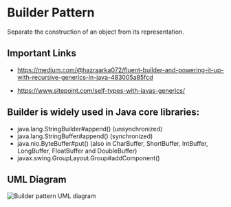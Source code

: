 # Builder Pattern

Separate the construction of an object from its representation.

## Important Links
- https://medium.com/@hazraarka072/fluent-builder-and-powering-it-up-with-recursive-generics-in-java-483005a85fcd

- https://www.sitepoint.com/self-types-with-javas-generics/

## Builder is widely used in Java core libraries:

- java.lang.StringBuilder#append() (unsynchronized)
- java.lang.StringBuffer#append() (synchronized)
- java.nio.ByteBuffer#put() (also in CharBuffer, ShortBuffer, IntBuffer, LongBuffer, FloatBuffer and DoubleBuffer)
- javax.swing.GroupLayout.Group#addComponent()

## UML Diagram
![Builder pattern UML diagram](https://github.com/javamultiplex/clean-code-principles-and-patterns/blob/master/src/main/java/com/javamultiplex/pattern/creational/uml/Builder_Design_Pattern_UML.jpg)
